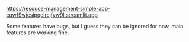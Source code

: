 https://resouce-management-simple-app-cuwf9wjcsipqelrcjfyw9l.streamlit.app

Some features have bugs, but I guess they can be ignored for now, main features are working fine.
